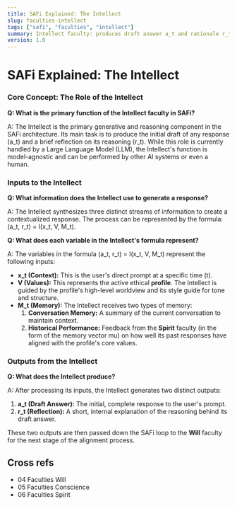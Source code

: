 ```yaml
---
title: SAFi Explained: The Intellect
slug: faculties-intellect
tags: ["safi", "faculties", "intellect"]
summary: Intellect faculty: produces draft answer a_t and rationale r_t given input x_t, values V, and memory M_t. Equation: (a_t, r_t) = I(x_t, V, M_t).
version: 1.0
---
```


# SAFi Explained: The Intellect

### **Core Concept: The Role of the Intellect**

**Q: What is the primary function of the Intellect faculty in SAFi?**

A: The Intellect is the primary generative and reasoning component in the SAFi architecture. Its main task is to produce the initial draft of any response (a_t) and a brief reflection on its reasoning (r_t). While this role is currently handled by a Large Language Model (LLM), the Intellect's function is model-agnostic and can be performed by other AI systems or even a human.

### **Inputs to the Intellect**

**Q: What information does the Intellect use to generate a response?**

A: The Intellect synthesizes three distinct streams of information to create a contextualized response. The process can be represented by the formula: (a_t, r_t) = I(x_t, V, M_t).

**Q: What does each variable in the Intellect's formula represent?**

A: The variables in the formula (a_t, r_t) = I(x_t, V, M_t) represent the following inputs:

- **x_t (Context):** This is the user's direct prompt at a specific time (t).
- **V (Values):** This represents the active ethical **profile**. The Intellect is guided by the profile's high-level worldview and its style guide for tone and structure.
- **M_t (Memory):** The Intellect receives two types of memory:
    1. **Conversation Memory:** A summary of the current conversation to maintain context.
    2. **Historical Performance:** Feedback from the **Spirit** faculty (in the form of the memory vector mu) on how well its past responses have aligned with the profile's core values.

### **Outputs from the Intellect**

**Q: What does the Intellect produce?**

A: After processing its inputs, the Intellect generates two distinct outputs:

1. **a_t (Draft Answer):** The initial, complete response to the user's prompt.
2. **r_t (Reflection):** A short, internal explanation of the reasoning behind its draft answer.

These two outputs are then passed down the SAFi loop to the **Will** faculty for the next stage of the alignment process.

## Cross refs
- 04 Faculties Will
- 05 Faculties Conscience
- 06 Faculties Spirit
